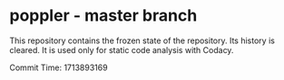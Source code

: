 # poppler - master branch

This repository contains the frozen state of the repository.
Its history is cleared. It is used only for static code
analysis with Codacy.

Commit Time: 1713893169